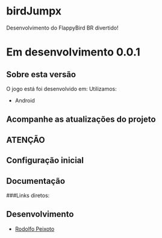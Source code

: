 # birdJumpx 
Desenvolvimento do FlappyBird BR divertido!


Em desenvolvimento 0.0.1
================

Sobre esta versão
---------------------
O jogo está foi desenvolvido em:
Utilizamos:
 - Android

Acompanhe as atualizações do projeto
---------------------



ATENÇÃO
---------------------



Configuração inicial
---------------------

 


Documentação
---------------------
 
###Links diretos:


Desenvolvimento
---------------------
-   [Rodolfo Peixoto](http://www.rodolfopeixoto.com.br/)
